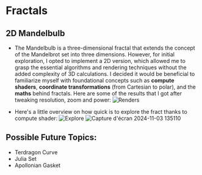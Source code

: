 # Fractals
## 2D Mandelbulb
- The Mandelbulb is a three-dimensional fractal that extends the concept of the Mandelbrot set into three dimensions. However, for initial exploration, I opted to implement a 2D version, which allowed me to grasp the essential algorithms and rendering techniques without the added complexity of 3D calculations. I decided it would be beneficial to familiarize myself with foundational concepts such as **compute shaders**, **coordinate transformations** (from Cartesian to polar), and the **maths** behind fractals.
Here are some of the results that I got after tweaking resolution, zoom and power:
![Renders](https://github.com/user-attachments/assets/9be2c344-393e-4959-8ee5-5872a1519935)

- Here's a little overview on how quick is to explore the fract thanks to compute shader:
![Explore](https://github.com/user-attachments/assets/20aaa1d4-e0f9-4fce-9dfa-8886fd2e4aec)
![Capture d'écran 2024-11-03 135110](https://github.com/user-attachments/assets/e59b5360-c205-4539-a25b-df7ca287595b)


## Possible Future Topics:
- Terdragon Curve
- Julia Set
- Apollonian Gasket
  
